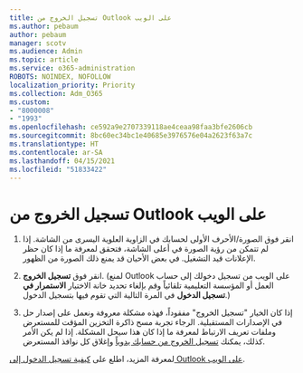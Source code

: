 ```yaml
---
title: تسجيل الخروج من Outlook على الويب
ms.author: pebaum
author: pebaum
manager: scotv
ms.audience: Admin
ms.topic: article
ms.service: o365-administration
ROBOTS: NOINDEX, NOFOLLOW
localization_priority: Priority
ms.collection: Adm_O365
ms.custom:
- "8000008"
- "1993"
ms.openlocfilehash: ce592a9e2707339118ae4ceaa98faa3bfe2606cb
ms.sourcegitcommit: 8bc60ec34bc1e40685e3976576e04a2623f63a7c
ms.translationtype: HT
ms.contentlocale: ar-SA
ms.lasthandoff: 04/15/2021
ms.locfileid: "51833422"
---
```

# <a name="sign-out-of-outlook-on-the-web"></a>تسجيل الخروج من Outlook على الويب

1. انقر فوق الصورة/الأحرف الأولى لحسابك في الزاوية العلوية اليسرى من الشاشة. إذا لم تتمكن من رؤية الصورة في أعلى الشاشة، فتحقق لمعرفة ما إذا كان حظر الإعلانات قيد التشغيل. في بعض الأحيان قد يمنع ذلك الصورة من الظهور.

2. انقر فوق **تسجيل الخروج**. (لمنع Outlook على الويب من تسجيل دخولك إلى حساب العمل أو المؤسسة التعليمية تلقائياً وقم بإلغاء تحديد خانة الاختيار **الاستمرار في تسجيل الدخول** في المرة التالية التي تقوم فيها بتسجيل الدخول.)

3. إذا كان الخيار "تسجيل الخروج" مفقوداً، فهذه مشكلة معروفة ونعمل على إصدار حل في الإصدارات المستقبلية.  الرجاء تجربة مسح ذاكرة التخزين المؤقت للمستعرض وملفات تعريف الارتباط لمعرفة ما إذا كان هذا سيحل المشكلة.  إذا لم يكن الأمر كذلك، يمكنك [تسجيل الخروج من حسابك يدوياً](https://login.live.com/logout.srf) وإغلاق كل نوافذ المستعرض.

لمعرفة المزيد، اطلع على [كيفية تسجيل الدخول إلى Outlook على الويب](https://support.office.com/article/how-to-sign-in-to-outlook-on-the-web-763fab4d-0138-4814-b450-37fc286bcb79).
